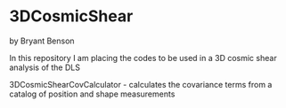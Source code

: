 # 3DCosmicShear
by Bryant Benson

In this repository I am placing the codes to be used in a 3D cosmic shear analysis of the DLS

3DCosmicShearCovCalculator - calculates the covariance terms from a catalog of position and shape measurements
